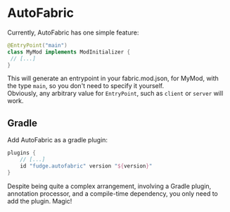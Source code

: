# AutoFabric

Currently, AutoFabric has one simple feature:
```java
@EntryPoint("main")
class MyMod implements ModInitializer {
 // [...]
}
```

This will generate an entrypoint in your fabric.mod.json, for MyMod, with the type `main`, so you don't need to specify it yourself.  
Obviously, any arbitrary value for `EntryPoint`, such as `client` or `server` will work.

## Gradle
Add AutoFabric as a gradle plugin:
```groovy
plugins {
    // [...]
    id "fudge.autofabric" version "${version}"
}
```
Despite being quite a complex arrangement, involving a Gradle plugin, annotation processor, and a compile-time dependency, you only need to add the plugin. Magic!
 